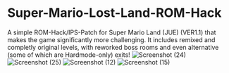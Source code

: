 # Super-Mario-Lost-Land-ROM-Hack
A simple ROM-Hack/IPS-Patch for Super Mario Land (JUE) (VER1.1) that makes the game significantly more challenging. It includes remixed and completly original levels, with reworked boss rooms and even alternative (some of which are Hardmode-only) exits!
![Screenshot (24)](https://github.com/user-attachments/assets/34762f8b-03a6-4d6f-8832-d74ba0d5863e)
![Screenshot (25)](https://github.com/user-attachments/assets/c29136f5-8638-40e5-8247-533a1b6c6396)
![Screenshot (12)](https://github.com/user-attachments/assets/da276587-5be2-4fa1-b9cb-700ede076af9)
![Screenshot (15)](https://github.com/user-attachments/assets/a156994f-f6eb-4902-b32b-355aa0683eb7)
